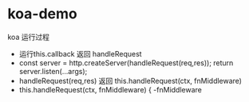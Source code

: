 # koa-demo

 koa 运行过程
 - 运行this.callback 返回 handleRequest
 - const server = http.createServer(handleRequest(req,res));
    return server.listen(...args);
 - handleRequest(req,res) 返回 this.handleRequest(ctx, fnMiddleware)
 - this.handleRequest(ctx, fnMiddleware) {
 -fnMiddleware
